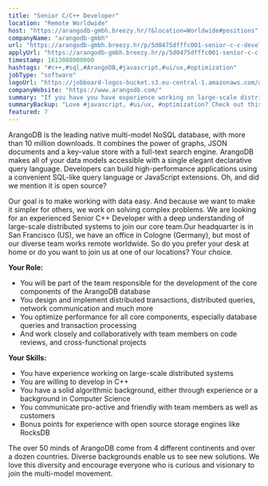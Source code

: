 ```yaml
---
title: "Senior C/C++ Developer"
location: "Remote Worldwide"
host: "https://arangodb-gmbh.breezy.hr/?&location=Worldwide#positions"
companyName: "arangodb-gmbh"
url: "https://arangodb-gmbh.breezy.hr/p/5d0475dfffc001-senior-c-c-developer"
applyUrl: "https://arangodb-gmbh.breezy.hr/p/5d0475dfffc001-senior-c-c-developer/apply"
timestamp: 1613088000000
hashtags: "#c++,#sql,#ArangoDB,#javascript,#ui/ux,#optimization"
jobType: "software"
logoUrl: "https://jobboard-logos-bucket.s3.eu-central-1.amazonaws.com/arangodb-gmbh"
companyWebsite: "https://www.arangodb.com/"
summary: "If you have you have experience working on large-scale distributed systems, ArangoDB is looking for someone with your knowledge."
summaryBackup: "Love #javascript, #ui/ux, #optimization? Check out this job post!"
featured: 7
---
```


ArangoDB is the leading native multi-model NoSQL database, with more than 10 million downloads. It combines the power of graphs, JSON documents and a key-value store with a full-text search engine. ArangoDB makes all of your data models accessible with a single elegant declarative query language. Developers can build high-performance applications using a convenient SQL-like query language or JavaScript extensions. Oh, and did we mention it is open source?

Our goal is to make working with data easy. And because we want to make it simpler for others, we work on solving complex problems. We are looking for an experienced Senior C++ Developer with a deep understanding of large-scale distributed systems to join our core team.Our headquarter is in San Francisco (US), we have an office in Cologne (Germany), but most of our diverse team works remote worldwide. So do you prefer your desk at home or do you want to join us at one of our locations? Your choice.

**Your Role:**

*   You will be part of the team responsible for the development of the core components of the ArangoDB database
*   You design and implement distributed transactions, distributed queries, network communication and much more
*   You optimize performance for all core components, especially database queries and transaction processing
*   And work closely and collaboratively with team members on code reviews, and cross-functional projects

**Your Skills:**

*   You have experience working on large-scale distributed systems
*   You are willing to develop in C++
*   You have a solid algorithmic background, either through experience or a background in Computer Science
*   You communicate pro-active and friendly with team members as well as customers
*   Bonus points for experience with open source storage engines like RocksDB

The over 50 minds of ArangoDB come from 4 different continents and over a dozen countries. Diverse backgrounds enable us to see new solutions. We love this diversity and encourage everyone who is curious and visionary to join the multi-model movement.
